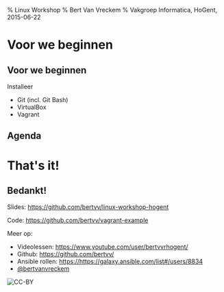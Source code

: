% Linux Workshop
% Bert Van Vreckem
% Vakgroep Informatica, HoGent, 2015-06-22

# Voor we beginnen

## Voor we beginnen

Installeer

* Git (incl. Git Bash)
* VirtualBox
* Vagrant

## Agenda

# That's it!

## Bedankt!

Slides: <https://github.com/bertvv/linux-workshop-hogent>

Code: <https://github.com/bertvv/vagrant-example>

Meer op:

* Videolessen: <https://www.youtube.com/user/bertvvrhogent/>
* Github: <https://github.com/bertvv/>
* Ansible rollen: <https://https://galaxy.ansible.com/list#/users/8834>
* [\@bertvanvreckem](https://twitter.com/bertvanvreckem)

![CC-BY](http://i.creativecommons.org/l/by/4.0/88x31.png)

